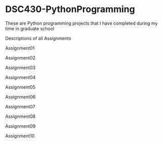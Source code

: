 # DSC430-PythonProgramming
These are Python programming projects that I have completed during my time in graduate school 


Descriptions of all Assignments 


Assignment01

Assignment02

Assignment03

Assignment04

Assignment05

Assignment06

Assignment07

Assignment08

Assignment09

Assignment10


